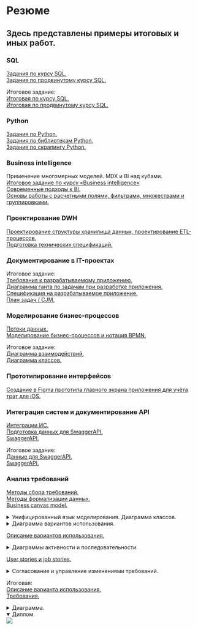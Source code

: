 # Резюме
## Здесь представлены примеры итоговых и иных работ.
### SQL
[Задания по курсу SQL.](https://github.com/ZotovNV/Resume_for_chek/blob/main/Задания%20по%20курсу%20SQL.sql) \
[Задания по продвинутому курсу SQL.](https://github.com/ZotovNV/Resume_for_chek/blob/main/Продвинутый%20курс%20по%20SQL%20(задания).sql) 

Итоговое задание: \
[Итоговая по курсу SQL.](https://github.com/ZotovNV/Resume_for_chek/blob/main/Итоговая%20по%20курсу%20SQL.sql) \
[Итоговая по продвинутому курсу SQL.](https://github.com/ZotovNV/Resume_for_chek/blob/main/Продвинутый%20курс%20по%20SQL%20(итоговая).sql)

### Python
[Задания по Python.](https://github.com/ZotovNV/Resume_for_chek/blob/main/Задания_по_Python.ipynb) \
[Задания по библиотекам Python.](https://github.com/ZotovNV/Resume_for_chek/blob/main/Задания_по_библиотекам_Python.ipynb) \
[Задания по скрапингу Python.](https://github.com/ZotovNV/Resume_for_chek/blob/main/Python_Основы_веб_скрапинга.ipynb)

### Business intelligence
Применение многомерных моделей. MDX и BI над кубами. \
[Итоговое задание по курсу «Business intelligence»](https://public.tableau.com/views/_16941659335100/Dashboard1?:language=en-US&:sid=&:redirect=auth&:display_count=n&:origin=viz_share_link) \
[Современные подходы к BI.](https://datalens.yandex/loymkx70y1g4a) \
[Основы работы с расчетными полями, фильтрами, множествами и группировками.](https://public.tableau.com/views/2_16930644848690/sheet7?:language=en-US&:sid=&:redirect=auth&:display_count=n&:origin=viz_share_link)

### Проектирование DWH
[Проектирование структуры хранилища данных, проектирование ETL-процессов.](https://drive.google.com/file/d/1_bOTG_mg_VWqvSUhMQrwRLM35sYVXOQC/view?usp=sharing) \
[Подготовка технических спецификаций.](https://docs.google.com/document/d/1ss6RdpapWSnR15iDiMqjuPXrLyILcdKSVPU8OlFpJPU/edit?usp=sharing)

### Документирование в IT-проектах 

Итоговое задание: \
[Требования к разрабатываемому приложению.](https://docs.google.com/document/d/1i0WfVT-cZm_4IMtoiUAknImcoqIjIIXGLO32KwiEAMM/edit?usp=sharing) \
[Диаграмма ганта по задачам при разработке приложения.](https://docs.google.com/spreadsheets/d/1z_geZHdS2FdlN4M_qpq9YnvA5sSa7S26Z60RyE0lA-s/edit?usp=sharing) \
[Спецификация на разрабатываемое приложение.](https://docs.google.com/document/d/1_f1EEmjuRixfQiWdZ4hZWJu5hoMZQPIPur4NJ9NNAYk/edit?usp=sharing) \
[План задач / CJM.](https://miro.com/app/board/uXjVMeNjqzY=/?share_link_id=603527579026) 

### Моделирование бизнес-процессов
[Потоки данных.](https://docs.google.com/document/d/1GE8MMnP9DOXHojaEs3bpO00U06qAot7uUjhuMbWvYwg/edit?usp=sharing) \
[Моделирование бизнес-процессов и нотация BPMN.](https://drive.google.com/file/d/1conU8UBZCQ1n4wk2P1q_m_E2Ij-RwyCW/view?usp=sharing)

Итоговое задание: \
[Диаграмма взаимодействий.](https://drive.google.com/file/d/1cZ171kZpYWw4hL10GGF9JFjgYL11Lygy/view?usp=sharing) \
[Диаграмма классов.](https://drive.google.com/file/d/1WjLLXeYWA0mJWxA4zp7D1tDLSmq-lC2O/view?usp=sharing)

### Прототипирование интерфейсов
[Создание в Figma прототипа главного экрана приложения для учёта трат для iOS.](https://www.figma.com/design/RNAoBw4qn8fsJ0UIVgBAAy/%D0%94%D0%BE%D0%BC%D0%B0%D1%88%D0%BA%D0%B0-2?node-id=0-1&t=Qfip01CE4M0HScdc-1)

### Интеграция систем и документирование API
[Интеграции ИС.](https://docs.google.com/document/d/1d7YZwDaW42pezl17abIn82fLtyrafTX2JuLXOLbTJ9E/edit?usp=sharing) \
[Подготовка данных для SwaggerAPI.](https://docs.google.com/document/d/1zFYJiBzqv36G5CcbHgvlz79hgX0d1Eu_nFxBHTHSyCQ/edit?usp=sharing) \
[SwaggerAPI.](https://app.swaggerhub.com/apis/Stifnsk/Swagger/1.0.0)

Итоговое задание: \
[Данные для SwaggerAPI.](https://docs.google.com/document/d/1zFYJiBzqv36G5CcbHgvlz79hgX0d1Eu_nFxBHTHSyCQ/edit?usp=sharing) \
[SwaggerAPI.](https://app.swaggerhub.com/apis/Stifnsk/Swagger2.0/1.0.0)

### Анализ требований

[Методы сбора требований.](https://docs.google.com/document/d/1gztN9ZdBAxItbg6LlM2kZK0FL0Dk5fwDQxpVzIvPaOE/edit?usp=sharing) \
[Методы формализации данных.](https://docs.google.com/document/d/1Qh5ajQwQEqdNw40Ev4mkA92bclqsC_2msEt_Vec8b7o/edit?usp=sharing) \
[Business canvas model.](https://docs.google.com/document/d/1P_EXOTXocwItv1zCNn-IeuZ0zZ0d7-d9z7wr4fKDDkY/edit?usp=sharing)
<details closed>
    <summary>Унифицированный язык моделирования. Диаграмма классов.</summary>
    <img src="https://github.com/ZotovNV/Resume_for_chek/blob/main/Диаграмма_классов_UML.jpg" width="400"/>
</details>
<details closed>
    <summary>Диаграмма вариантов использования.</summary>
    <img src="https://github.com/ZotovNV/Resume_for_chek/blob/main/Диаграмма%20вариантов%20использования.jpg" width="400"/>
</details>

[Описание вариантов использования.](https://docs.google.com/document/d/19amcO2RAErgTcaCEH6ZmzeuxuEj15-4O32hZ34OPWvo/edit?usp=sharing)
<details closed>
    <summary>Диаграммы активности и последовательности.</summary>
    <img src="https://github.com/ZotovNV/Resume_for_chek/blob/main/Диаграмма_активностей_UML.jpg" width="400"/>
</details>

[User stories и job stories.](https://docs.google.com/document/d/19g6Ssr87s-pZVNZGjl_PQH_WdURyw91gwsiI0sOEDMY/edit?usp=sharing)
<details closed>
    <summary>Согласование и управление изменениями требований.</summary>
    <img src="https://github.com/ZotovNV/Resume_for_chek/blob/main/Диаграмма_классов_UML.jpg" width="400"/>
</details> 

Итоговая: \
[Описание варианта использования.](https://docs.google.com/document/d/1TSmT2qVMZ2B9060EYL0q7vrkVA2_fdoBdbxE234GayE/edit?usp=sharing) \
[Требования.](https://docs.google.com/document/d/10Knt28rkLkWNwYVuwPmrWjH7dDxU8BJVianu1j1TEn4/edit?usp=sharing)
<details closed>
    <summary>Диаграмма.</summary>
    <img src="https://github.com/ZotovNV/Resume_for_chek/blob/main/Задание_Требования_итог.jpg" width="400"/>
</details>


<details open>
    <summary>Диплом.</summary>
    <img src="https://u.netology.ru/backend/uploads/legacy/shared_diplomas/image/376118/76dde3c708de3bf168afc5eb99be7b62.png" width="400"/>
</details>




